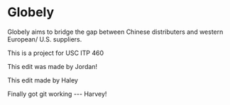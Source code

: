 # Globely 

Globely aims to bridge the gap between Chinese distributers and western European/ U.S. suppliers.

This is a project for USC ITP 460

This edit was made by Jordan!

This edit made by Haley

Finally got git working --- Harvey!